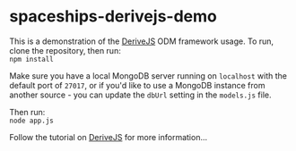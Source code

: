 # spaceships-derivejs-demo
This is a demonstration of the [DeriveJS](https://github.com/yuval-a/derivejs) ODM framework usage.
To run, clone the repository, then run: <br>
`npm install` <br>

Make sure you have a local MongoDB server running on `localhost` with the default port of `27017`, or if you'd like to use a MongoDB instance from another source - 
you can update the `dbUrl` setting in the `models.js` file. 

Then run: <br>
`node app.js`

Follow the tutorial on [DeriveJS](https://github.com/yuval-a/derivejs) for more information...


